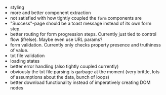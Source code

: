 - styling
- more and better component extraction
- not satisfied with how tightly coupled the `form` components are
- "Success"-page should be a toast message instead of its own form step.
- better routing for form progression steps. Currently just tied to control flow (if/else). Maybe even use URL params?
- form validation. Currently only checks property presence and truthiness of value.
- txt file validation
- loading states
- better error handling (also tightly coupled currently)
- obviously the txt file parsing is garbage at the moment (very brittle, lots of assumptions about the data, bunch of loops)
- better download functionality instead of imperatively creating DOM nodes
